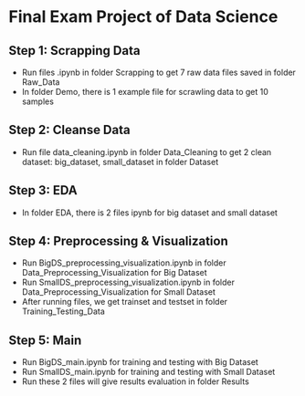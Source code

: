 # Final Exam Project of Data Science

## Step 1: Scrapping Data
- Run files .ipynb in folder Scrapping to get 7 raw data files saved in folder Raw_Data
- In folder Demo, there is 1 example file for scrawling data to get 10 samples

## Step 2: Cleanse Data
- Run file data_cleaning.ipynb in folder Data_Cleaning to get 2 clean dataset: big_dataset, small_dataset in folder Dataset

## Step 3: EDA
- In folder EDA, there is 2 files ipynb for big dataset and small dataset 

## Step 4: Preprocessing & Visualization
- Run BigDS_preprocessing_visualization.ipynb in folder Data_Preprocessing_Visualization for Big Dataset
- Run SmallDS_preprocessing_visualization.ipynb in folder Data_Preprocessing_Visualization for Small Dataset
- After running files, we get trainset and testset in folder Training_Testing_Data 

## Step 5: Main
- Run BigDS_main.ipynb for training and testing with Big Dataset
- Run SmallDS_main.ipynb for training and testing with Small Dataset
- Run these 2 files will give results evaluation in folder Results